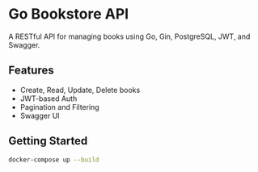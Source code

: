 # Go Bookstore API

A RESTful API for managing books using Go, Gin, PostgreSQL, JWT, and Swagger.

## Features

- Create, Read, Update, Delete books
- JWT-based Auth
- Pagination and Filtering
- Swagger UI

## Getting Started

```bash
docker-compose up --build
```
